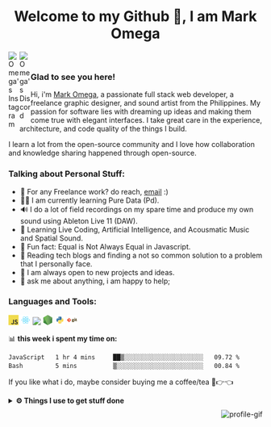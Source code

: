 <h1 align="center"> Welcome to my Github 👋, I am Mark Omega </h1>

<a href="https://www.instagram.com/takecaremyfren/">
  <img align="left" alt="Omega's Instagram" width="22px" src="https://raw.githubusercontent.com/hussainweb/hussainweb/main/icons/instagram.png" />
</a>
<a href="https://discordapp.com/users/849673758457200661)](https://discordapp.com/users/849673758457200661">
  <img align="left" alt="Omega's Discord" width="22px" src="https://raw.githubusercontent.com/peterthehan/peterthehan/master/assets/discord.svg" />
</a>

<br />

### Glad to see you here!

Hi, i'm [Mark Omega](https://linktr.ee/markomega), a passionate full stack web developer, a freelance graphic designer, and sound artist from the Philippines. My passion for software lies with dreaming up ideas and making them come true with elegant interfaces. I take great care in the experience, architecture, and code quality of the things I build.

I learn a lot from the open-source community and I love how collaboration and knowledge sharing happened through open-source.

<img align="right" width="375" alt="" src="https://media.giphy.com/media/QN6NnhbgfOpoI/giphy.gif" />

### Talking about Personal Stuff:
  
- 💼 For any Freelance work? do reach, [email](mailto:markvincentomega@gmail.com) :)
- 🧑‍💻 I am currently learning Pure Data (Pd).
- 🔊 I do a lot of field recordings on my spare time and produce my own sound using Ableton Live 11 (DAW).
- 🌱 Learning Live Coding, Artificial Intelligence, and Acousmatic Music and Spatial Sound.
- 👾 Fun fact: Equal is Not Always Equal in Javascript.
- 📰 Reading tech blogs and finding a not so common solution to a problem that I personally face.
- 🎉 I am always open to new projects and ideas.
- 💬 ask me about anything, i am happy to help;

### Languages and Tools:

<code><img height="20" src="https://raw.githubusercontent.com/github/explore/80688e429a7d4ef2fca1e82350fe8e3517d3494d/topics/javascript/javascript.png"></code>
<code><img height="20" src="https://raw.githubusercontent.com/github/explore/80688e429a7d4ef2fca1e82350fe8e3517d3494d/topics/react/react.png"></code>
<code><img height="20" src="https://user-images.githubusercontent.com/1220707/45721248-947db900-bba7-11e8-9465-63497daf8029.png"></code>
<code><img height="20" src="https://raw.githubusercontent.com/github/explore/80688e429a7d4ef2fca1e82350fe8e3517d3494d/topics/nodejs/nodejs.png"></code>
<code><img height="20" src="https://raw.githubusercontent.com/github/explore/80688e429a7d4ef2fca1e82350fe8e3517d3494d/topics/python/python.png"></code>
<code><img height="20" src="https://raw.githubusercontent.com/github/explore/80688e429a7d4ef2fca1e82350fe8e3517d3494d/topics/git/git.png"></code>

📊 **this week i spent my time on:**
<!--START_SECTION:waka-->

```txt
JavaScript   1 hr 4 mins     ██▒░░░░░░░░░░░░░░░░░░░░░░   09.72 %
Bash         5 mins          ▒░░░░░░░░░░░░░░░░░░░░░░░░   00.84 %
```

<!--END_SECTION:waka-->

If you like what i do, maybe consider buying me a coffee/tea 🥺👉👈

<img style="margin-top: 27px; margin-left: 25px; margin-bottom: 12px" align="right" alt="profile-gif" src="https://raw.githubusercontent.com/SmithyVL/SmithyVL/master/assets/profile.gif" />

<details>	
  <br />
  <summary><b>⚙️ Things I use to get stuff done</b></summary>
  	<ul>
  	    <li><b>OS:</b> Windows 10 Pro </li>
	    <li><b>Desktop: </b> AMD Ryzen 5 5600G with Radeon Graphics 3.90 GHz</li>
            <li><b>Mouse: </b>Logitech MX master 3</li>
	    <li><b>Keyboard: </b>Logitech G710</li>
  	    <li><b>Browser: </b> Opera Gx / Google Crome </li>
	    <li><b>Code Editor:</b> VSCode - The best editor out there.</li>
	</ul>	
</details>
